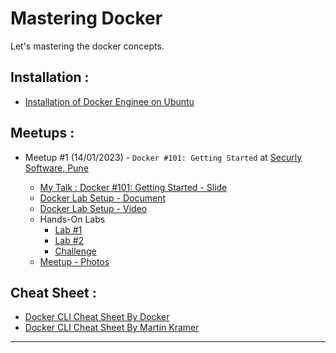 # Mastering Docker
Let's mastering the docker concepts. 

## Installation :

- [Installation of Docker Enginee on Ubuntu](./installation/ubuntu.md)

## Meetups :

- Meetup #1 (14/01/2023) - `Docker #101: Getting Started` at [Securly Software, Pune](https://www.securly.com/)

    - [My Talk : Docker #101: Getting Started - Slide](./slides/)
    - [Docker Lab Setup - Document](https://gist.github.com/akshayithape-devops/2d9c73f45a3ee15964efe4411f5fcb30)
    - [Docker Lab Setup - Video](https://www.youtube.com/watch?v=GpcN97zLPpA)
    - Hands-On Labs
        - [Lab #1](./labs/lab-1.md)
        - [Lab #2](./labs/lab-2.md)
        - [Challenge](./labs/challenge-1.md)
    - [Meetup - Photos](./photos/14-01-2022/)

## Cheat Sheet :

- [Docker CLI Cheat Sheet By Docker](./cheatsheets/docker_cheatsheet_1.pdf)
- [Docker CLI Cheat Sheet By Martin Kramer](./cheatsheets/docker_cheatsheet_2.pdf)

---